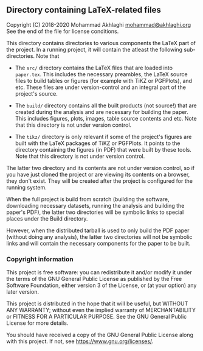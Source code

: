 Directory containing LaTeX-related files
----------------------------------------

Copyright (C) 2018-2020 Mohammad Akhlaghi <mohammad@akhlaghi.org>\
See the end of the file for license conditions.

This directory contains directories to various components the LaTeX part of
the project. In a running project, it will contain the atleast the
following sub-directories. Note that

- The `src/` directory contains the LaTeX files that are loaded into
  `paper.tex`. This includes the necessary preambles, the LaTeX source
  files to build tables or figures (for example with TiKZ or PGFPlots), and
  etc.  These files are under version-control and an integral part of the
  project's source.

- The `build/` directory contains all the built products (not source!) that
  are created during the analysis and are necessary for building the
  paper. This includes figures, plots, images, table source contents and
  etc. Note that this directory is not under version control.

- The `tikz/` directory is only relevant if some of the project's figures
  are built with the LaTeX packages of TiKZ or PGFPlots. It points to the
  directory containing the figures (in PDF) that were built by these tools.
  Note that this directory is not under version control.

The latter two directory and its contents are not under version control, so
if you have just cloned the project or are viewing its contents on a
browser, they don't exist. They will be created after the project is
configured for the running system.

When the full project is build from scratch (building the software,
downloading necessary datasets, running the analysis and building the
paper's PDF), the latter two directories will be symbolic links to special
places under the Build directory.

However, when the distributed tarball is used to only build the PDF paper
(without doing any analysis), the latter two directories will not be
symbolic links and will contain the necessary components for the paper to
be built.





### Copyright information

This project is free software: you can redistribute it and/or modify it
under the terms of the GNU General Public License as published by the Free
Software Foundation, either version 3 of the License, or (at your option)
any later version.

This project is distributed in the hope that it will be useful, but WITHOUT
ANY WARRANTY; without even the implied warranty of MERCHANTABILITY or
FITNESS FOR A PARTICULAR PURPOSE. See the GNU General Public License for
more details.

You should have received a copy of the GNU General Public License along
with this project.  If not, see <https://www.gnu.org/licenses/>.